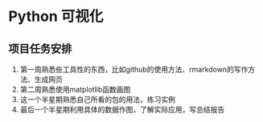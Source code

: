 # Python 可视化

## 项目任务安排
1. 第一周熟悉些工具性的东西，比如github的使用方法、rmarkdown的写作方法、生成网页
2. 第二周熟悉使用matplotlib函数画图
3. 这一个半星期熟悉自己所看的包的用法，练习实例
4. 最后一个半星期利用具体的数据作图，了解实际应用，写总结报告